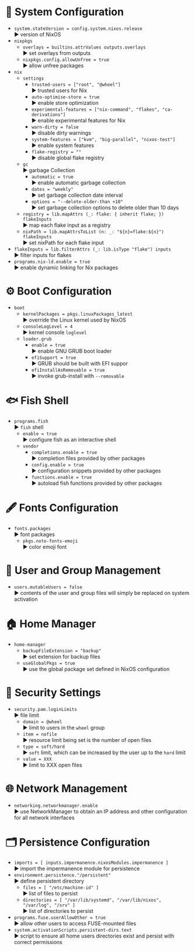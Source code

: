 # 🔧 System Configuration

+ `system.stateVersion = config.system.nixos.release`\
▶️ version of NixOS
+ `nixpkgs`
    + `overlays = builtins.attrValues outputs.overlays`\
    ▶️ set overlays from outputs
    + `nixpkgs.config.allowUnfree = true`\
    ▶️ allow unfree packages
+ `nix`
    + `settings`
        + `trusted-users = ["root", "@wheel"]`\
        ▶️ trusted users for Nix
        + `auto-optimise-store = true`\
        ▶️ enable store optimization
        + `experimental-features = ["nix-command", "flakes", "ca-derivations"]`\
        ▶️ enable experimental features for Nix
        + `warn-dirty = false`\
        ▶️ disable dirty warnings
        + `system-features = ["kvm", "big-parallel", "nixos-test"]`\
        ▶️ enable system features
        + `flake-registry = ""`\
        ▶️ disable global flake registry
    + `gc`\
    ▶️ garbage Collection
        + `automatic = true`\
        ▶️ enable automatic garbage collection
        + `dates = "weekly"`\
        ▶️ set garbage collection date interval
        + `options = "--delete-older-than +10"`\
        ▶️ set garbage collection options to delete older than 10 days
    + `registry = lib.mapAttrs (_: flake: { inherit flake; }) flakeInputs`\
    ▶️ map each flake input as a registry
    + `nixPath = lib.mapAttrsToList (n: _: "${n}=flake:${n}") flakeInputs`\
    ▶️ set nixPath for each flake input
+ `flakeInputs = lib.filterAttrs (_: lib.isType "flake") inputs`\
▶️ filter inputs for flakes
+ `programs.nix-ld.enable = true`\
▶️ enable dynamic linking for Nix packages

# ⚙️ Boot Configuration

+ `boot`
    + `kernelPackages = pkgs.linuxPackages_latest`\
    ▶️ override the Linux kernel used by NixOS
    + `consoleLogLevel = 4`\
    ▶️ kernel console `loglevel`
    + `loader.grub`
        + `enable = true`  
        ▶️ enable GNU GRUB boot loader
        + `efiSupport = true`\
        ▶️ GRUB should be built with EFI suppor
        + `efiInstallAsRemovable = true`\
        ▶️ invoke grub-install with `--removable`

# 🐟 Fish Shell

+ `programs.fish` \
▶️ `fish` shell
    + `enable = true` \
    ▶️ configure fish as an interactive shell
    + `vendor`
        + `completions.enable = true`  
        ▶️ completion files provided by other packages
        + `config.enable = true`\
        ▶️ configuration snippets provided by other packages
        + `functions.enable = true`\
        ▶️ autoload fish functions provided by other packages

# 🖋️ Fonts Configuration

+ `fonts.packages`\
▶️ font packages
    + `pkgs.noto-fonts-emoji`\
    ▶️ color emoji font

# 👥 User and Group Management

+ `users.mutableUsers = false`\
▶️ contents of the user and group files will simply be replaced on system activation

# 🏠 Home Manager

+ `home-manager`
    + `backupFileExtension = "backup"` \
    ▶️ set extension for backup files
    + `useGlobalPkgs = true`\
    ▶️ use the global package set defined in NixOS configuration

# 🔐 Security Settings

+ `security.pam.loginLimits`\
▶️ file limit
    + `domain = @wheel`\
    ▶️ limit to users in the `wheel` group
    + `item = nofile`\
    ▶️ resource limit being set is the number of open files
    + `type = soft/hard`\
    ▶️ `soft` limit, which can be increased by the user up to the `hard` limit
    + `value = XXX`\
    ▶️ limit to XXX open files

# 🌐 Network Management

+ `networking.networkmanager.enable`\
▶️ use NetworkManager to obtain an IP address and other configuration for all network interfaces

# 🗂️ Persistence Configuration

+ `imports = [ inputs.impermanence.nixosModules.impermanence ]`\
▶️ import the impermanence module for persistence
+ `environment.persistence."/persistent"` \
▶️ define persistent directory
    + `files = [ "/etc/machine-id" ]`\
    ▶️ list of files to persist
    + `directories = [ "/var/lib/systemd", "/var/lib/nixos", "/var/log", "/srv" ]`\
    ▶️ list of directories to persist
+ `programs.fuse.userAllowOther = true`\
    ▶️ allow other users to access FUSE-mounted files
+ `system.activationScripts.persistent-dirs.text`\
▶️ script to ensure all home users directories exist and persist with correct permissions
